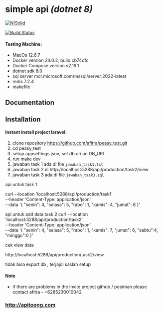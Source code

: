 # simple api _(dotnet 8)_

[![N|Solid](https://cldup.com/dTxpPi9lDf.thumb.png)](https://nodesource.com/products/nsolid)

[![Build Status](https://travis-ci.org/joemccann/dillinger.svg?branch=master)](https://travis-ci.org/joemccann/dillinger)

#### Testing Machine:

-   MacOs 12.6.7
-   Docker version 24.0.2, build cb74dfc
-   Docker Compose version v2.19.1
-   dotnet sdk 8.0
-   sql server  mcr.microsoft.com/mssql/server:2022-latest
-   redis 7.2.4
-   makefile


 
## Documentation

## Installation

#### Instant install project laravel:

1. clone repository https://github.com/afitra/peasy_test.git
2. cd peasy_test
3. setup appsettings.json, set db uri on DB_URI
4. run make dev
5. jawaban task 1 ada di file `jawaban_task1.txt`
6. jawaban task 2 di http://localhost:5288/api/production/task2/view
7. jawaban task 3 ada di file `jawaban_task3.sql`

api untuk task 1

curl --location 'localhost:5288/api/production/task1' \
--header 'Content-Type: application/json' \
--data '{
"senin": 4,
"selasa": 5,
"rabo": 1,
"kamis": 4,
"jumat": 6
}'



api untuk add data task 2
curl --location 'localhost:5288/api/production/task2' \
--header 'Content-Type: application/json' \
--data '{
"senin": 4,
"selasa": 5,
"rabo": 1,
"kamis": 7,
"jumat": 6,
"sabtu":4,
"minggu":0
}'


cek view data

http://localhost:5288/api/production/task2/view

tidak bisa export db , terjajdi saslah setup



#### Note

-   if there are problems in the invite project github / postman please contact afitra - +6285230010042

### http://apitoong.com
